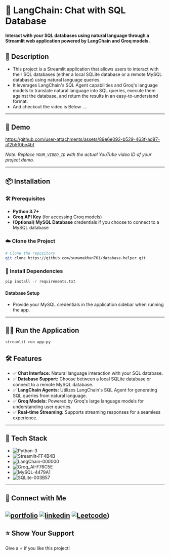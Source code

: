  # 🦜 LangChain: Chat with SQL Database

#### Interact with your SQL databases using natural language through a Streamlit web application powered by LangChain and Groq models. 

## 📖 Description
- This project is a Streamlit application that allows users to interact with their SQL databases (either a local SQLite database or a remote MySQL database) using natural language queries.
-  It leverages LangChain's SQL Agent capabilities and Groq's language models to translate natural language into SQL queries, execute them against the database, and return the results in an easy-to-understand format.
- And checkout the video is Below ....
---

## 🚀 Demo


https://github.com/user-attachments/assets/89e6e092-b529-463f-ad87-a12b5f0be4bf



*Note: Replace `YOUR_VIDEO_ID` with the actual YouTube video ID of your project demo.*

---

## 📦 Installation

### 🛠 Prerequisites

- **Python 3.7+**
- **Groq API Key** (for accessing Groq models)
- **(Optional) MySQL Database** credentials if you choose to connect to a MySQL database

### ☁️ Clone the Project

```bash
# Clone the repository
git clone https://github.com/sumamakhan761/database-helper.git
```

### 💫 Install Dependencies

```bash
pip install -r requirements.txt
```

#### Database Setup
- Provide your MySQL credentials in the application sidebar when running the app.
---

## 🏃‍♂️ Run the Application

```bash
streamlit run app.py
```

## 🛠 Features

- ✅ **Chat Interface:** Natural language interaction with your SQL database.
- ✅ **Database Support:** Choose between a local SQLite database or connect to a remote MySQL database.
- ✅ **LangChain Agents:** Utilizes LangChain's SQL Agent for generating SQL queries from natural language.
- ✅ **Groq Models:** Powered by Groq's large language models for understanding user queries.
- ✅ **Real-time Streaming:** Supports streaming responses for a seamless experience.
---

## 🧰 Tech Stack

- ![Python-3](https://github.com/user-attachments/assets/294e5571-624e-4afa-afba-e8cbad2f2295)
- ![Streamlit-FF4B4B](https://github.com/user-attachments/assets/f7d93cc6-0297-4139-9d89-cbebbc843bb8)
- ![LangChain-000000](https://github.com/user-attachments/assets/826270ea-8df2-47ec-9693-a2c0792cec79)
- ![Groq_AI-F76C5E](https://github.com/user-attachments/assets/a0d4d1c9-062f-4429-a1c0-f0ba39a01377)
- ![MySQL-4479A1](https://github.com/user-attachments/assets/12dbaace-07fa-4c0e-b57a-30540ad84ada)
- ![SQLite-003B57](https://github.com/user-attachments/assets/f41e907f-b557-442e-aca0-01af14d166d8)

---
## 🔗 Connect with Me
[![portfolio](https://img.shields.io/badge/my_portfolio-000?style=for-the-badge&logo=ko-fi&logoColor=white)](https://portfoliosumama.vercel.app/)
[![linkedin](https://img.shields.io/badge/linkedin-0A66C2?style=for-the-badge&logo=linkedin&logoColor=white)](https://www.linkedin.com/in/sumama-khan)
[![Leetcode](https://img.shields.io/badge/Leetocode-1DA1F2?style=for-the-badge&logo=Leetcode&logoColor=yellow)](https://leetcode.com/u/sumamakhan))
---
## ⭐️ Show Your Support
Give a ⭐️ if you like this project!

